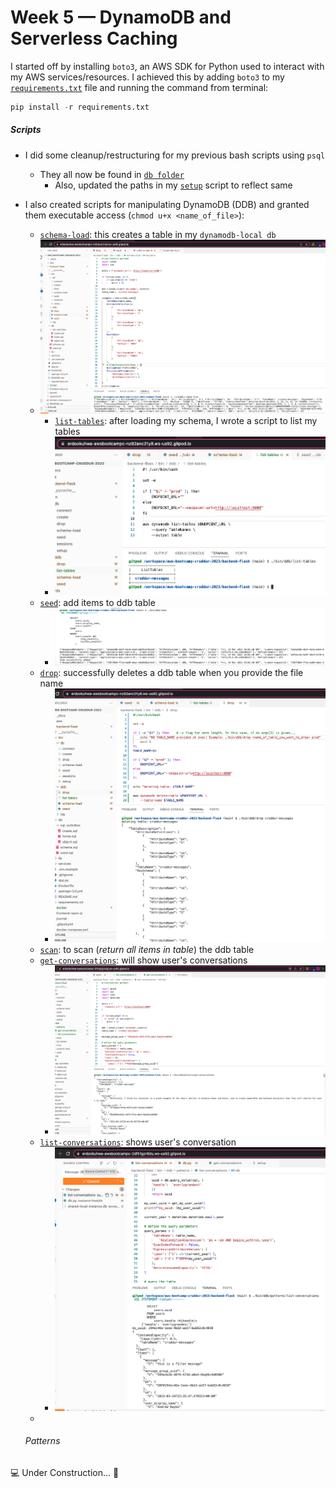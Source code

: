 # Week 5 — DynamoDB and Serverless Caching

I started off by installing `boto3`, an AWS SDK for Python used to interact with my AWS services/resources. I achieved this by adding `boto3` to my [`requirements.txt`](https://github.com/erdookuhwa/aws-bootcamp-cruddur-2023/blob/main/backend-flask/requirements.txt) file and running the command from terminal:
```py
pip install -r requirements.txt
```
##### Scripts
- I did some cleanup/restructuring for my previous bash scripts using `psql`
  - They all now be found in [`db folder`](https://github.com/erdookuhwa/aws-bootcamp-cruddur-2023/tree/main/backend-flask/bin/db)
    - Also, updated the paths in my [`setup`](https://github.com/erdookuhwa/aws-bootcamp-cruddur-2023/blob/main/backend-flask/bin/db/setup) script to reflect same
- I also created scripts for manipulating DynamoDB (DDB) and granted them executable access (`chmod u+x <name_of_file>`):
  - [`schema-load`](https://github.com/erdookuhwa/aws-bootcamp-cruddur-2023/blob/main/backend-flask/bin/ddb/schema-load): this creates a table in my `dynamodb-local db`
  - ![image](https://github.com/erdookuhwa/aws-bootcamp-cruddur-2023/blob/main/_docs/assets/week5_schemaCreateTableDDBLocal.png)
    - [`list-tables`](https://github.com/erdookuhwa/aws-bootcamp-cruddur-2023/blob/main/backend-flask/bin/ddb/list-tables): after loading my schema, I wrote a script to list my tables
    - ![image](https://github.com/erdookuhwa/aws-bootcamp-cruddur-2023/blob/main/_docs/assets/week5_listTables.png)
  - [`seed`](https://github.com/erdookuhwa/aws-bootcamp-cruddur-2023/blob/main/backend-flask/bin/ddb/seed): add items to ddb table
    - ![image](https://github.com/erdookuhwa/aws-bootcamp-cruddur-2023/blob/main/_docs/assets/week5_seedDDBTable.png)
  - [`drop`](https://github.com/erdookuhwa/aws-bootcamp-cruddur-2023/blob/main/backend-flask/bin/ddb/drop): successfully deletes a ddb table when you provide the file name
    - ![image](https://github.com/erdookuhwa/aws-bootcamp-cruddur-2023/blob/main/_docs/assets/week5_droppingDDBTable.png)
  - [`scan`](https://github.com/erdookuhwa/aws-bootcamp-cruddur-2023/blob/main/backend-flask/bin/ddb/scan): to scan (_return all items in table_) the ddb table
  - [`get-conversations`](https://github.com/erdookuhwa/aws-bootcamp-cruddur-2023/blob/main/backend-flask/bin/ddb/patterns/get-conversations): will show user's conversations
    - ![image](https://github.com/erdookuhwa/aws-bootcamp-cruddur-2023/blob/main/_docs/assets/week5_getConversations.png)
  - [`list-conversations`](https://github.com/erdookuhwa/aws-bootcamp-cruddur-2023/blob/main/backend-flask/bin/ddb/patterns/list-conversations): shows user's conversation
    - ![image](https://github.com/erdookuhwa/aws-bootcamp-cruddur-2023/blob/main/_docs/assets/week5_listConversations.png)
  - 

  ###### Patterns

















💻 Under Construction... 🚧
